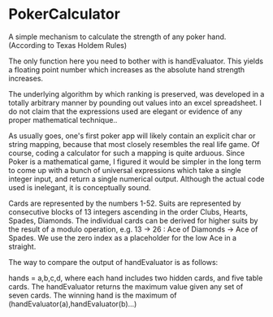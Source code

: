 # PokerCalculator
A simple mechanism to calculate the strength of any poker hand. (According to Texas Holdem Rules)

The only function here you need to bother with is handEvaluator. This yields a floating point number which increases as the absolute hand strength increases.

The underlying algorithm by which ranking is preserved, was developed in a totally arbitrary manner by pounding out values into an excel spreadsheet. I do not claim that the expressions used are elegant or evidence of any proper mathematical technique..

As usually goes, one's first poker app will likely contain an explicit char or string mapping, because that most closely resembles the real life game. Of course, coding a calculator for such a mapping is quite arduous. Since Poker is a mathematical game, I figured it would be simpler in the long term to come up with a bunch of universal expressions which take a single integer input, and return a single numerical output. Although the actual code used is inelegant, it is conceptually sound.

Cards are represented by the numbers 1-52. Suits are represented by consecutive blocks of 13 integers ascending in the order Clubs, Hearts, Spades, Diamonds. The individual cards can be derived for higher suits by the result of a modulo operation, e.g. 13 -> 26 : Ace of Diamonds -> Ace of Spades. We use the zero index as a placeholder for the low Ace in a straight. 

The way to compare the output of handEvaluator is as follows:

hands = a,b,c,d, where each hand includes two hidden cards, and five table cards. The handEvaluator returns the maximum value given any set of seven cards. 
The winning hand is the maximum of (handEvaluator(a),handEvaluator(b)...)

